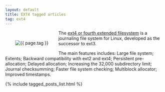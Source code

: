 ```yaml
---
layout: default
title: EXT4 tagged articles
tag: ext4
---
```


<div style="float: left; margin: 2.0rem;">
	<img src="/public/images/{{ page.tag }}.png" style="max-width: 10rem;" alt="{{ page.tag }}" />
</div>

The [ext4 or fourth extended filesystem](https://en.wikipedia.org/wiki/Ext4) is a journaling file system for Linux, developed as the successor to ext3. 

The main features includes: Large file system; Extents; Backward compatibility with ext2 and ext4; Persistent pre-allocation; Delayed allocation; Increasing the 32,000 subdirectory limit; Journal checksumming; Faster file system checking; Multiblock allocator; Improved timestamps.


{% include tagged_posts_list.html %}


